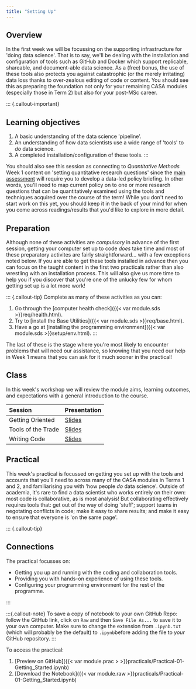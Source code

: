 ```yaml
---
title: "Setting Up"
---
```


## Overview

In the first week we will be focussing on the supporting infrastructure for 'doing data science'. That is to say, we'll be dealing with the installation and configuration of tools such as GitHub and Docker which support replicable, shareable, and document-able data science. As a (free) bonus, the use of these tools also protects you against catastrophic (or the merely irritating) data loss thanks to over-zealous editing of code or content. You should see this as preparing the foundation not only for your remaining CASA modules (especially those in Term 2) but also for your post-MSc career.

::: {.callout-important}
## Learning objectives

1. A basic understanding of the data science 'pipeline'.
2. An understanding of how data scientists use a wide range of 'tools' to *do* data science.
3. A completed installation/configuration of these tools.
::: 

You should also see this session as connecting to _Quantitative Methods_ Week 1 content on 'setting quantitative research questions' since the [main assessment](../assessments/index.qmd) will require you to develop a data-led policy briefing. In other words, you'll need to map current policy on to one or more research questions that can be quantitatively examined using the tools and techniques acquired over the course of the term! While you don't need to start work on this yet, you should keep it in the back of your mind for when you come across readings/results that you'd like to explore in more detail.

## Preparation

Although none of these activities are *compulsory* in advance of the first session, getting your computer set up to code *does* take time and most of these preparatory activites are fairly straightforward... with a few exceptions noted below. If you are able to get these tools installed in advance then you can focus on the taught content in the first two practicals rather than also wrestling with an installation process. This will also give us more time to help you if you discover that you're one of the unlucky few for whom getting set up is a lot more work!

::: {.callout-tip}
Complete as many of these activities as you can:

1. Go through the [computer health check]({{< var module.sds >}}req/health.html).
2. Try to [install the Base Utilities]({{< var module.sds >}}req/base.html).
3. Have a go at [installing the programming environment]({{< var module.sds >}}setup/env.html).
:::

The last of these is the stage where you're most likely to encounter problems that will need our assistance, so knowing that you need our help in Week 1 means that you can ask for it much sooner in the practical!

## Class

In this week's workshop we will review the module aims, learning outcomes, and expectations with a general introduction to the course.

| Session             | Presentation |
| :-------------------| :----------- |
| Getting Oriented    | [Slides](../lectures/1.1-Getting_Oriented.qmd) | 
| Tools of the Trade  | [Slides](../lectures/1.2-Tools_of_the_Trade.qmd) | 
| Writing Code        | [Slides](../lectures/1.3-Writing_Code.qmd) | 

## Practical

This week's practical is focussed on getting you set up with the tools and accounts that you'll need to across many of the CASA modules in Terms 1 and 2, and familiarising you with 'how people *do* data science'. Outside of academia, it's rare to find a data scientist who works entirely on their own: most code is collaborative, as is most analysis! But collaborating effectively requires tools that: get out of the way of doing 'stuff'; support teams in negotating conflicts in code; make it easy to share results; and make it easy to ensure that everyone is 'on the same page'.

::: {.callout-tip}
## Connections

The practical focusses on:

- Getting you up and running with the coding and collaboration tools.
- Providing you with hands-on experience of using these tools.
- Configuring your programming environment for the rest of the programme.

:::

:::{.callout-note}
To save a copy of notebook to your own GitHub Repo: follow the GitHub link, click on `Raw` and then `Save File As...` to save it to your own computer. Make sure to change the extension from `.ipynb.txt` (which will probably be the default) to `.ipynb`before adding the file to *your* GitHub repository.
:::

To access the practical:

1. [Preview on GitHub]({{< var module.prac > >}}practicals/Practical-01-Getting_Started.ipynb)
2. [Download the Notebook]({{< var module.raw >}}practicals/Practical-01-Getting_Started.ipynb)

